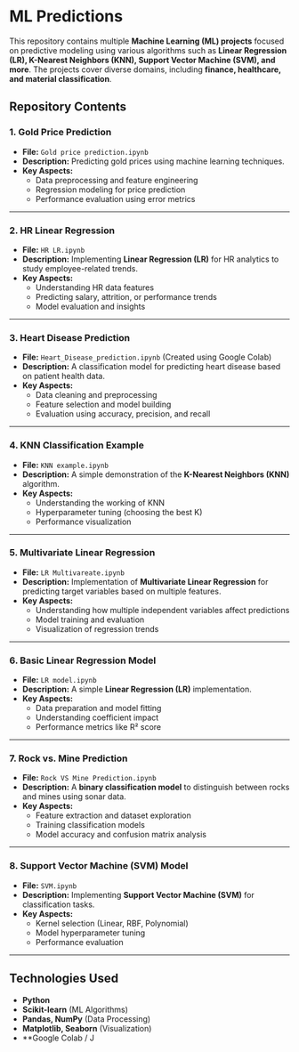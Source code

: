 # ML Predictions  

This repository contains multiple **Machine Learning (ML) projects** focused on predictive modeling using various algorithms such as **Linear Regression (LR), K-Nearest Neighbors (KNN), Support Vector Machine (SVM), and more**. The projects cover diverse domains, including **finance, healthcare, and material classification**.

## Repository Contents  

### 1. Gold Price Prediction  
- **File:** `Gold price prediction.ipynb`  
- **Description:** Predicting gold prices using machine learning techniques.  
- **Key Aspects:**  
  - Data preprocessing and feature engineering  
  - Regression modeling for price prediction  
  - Performance evaluation using error metrics  

---

### 2. HR Linear Regression  
- **File:** `HR LR.ipynb`  
- **Description:** Implementing **Linear Regression (LR)** for HR analytics to study employee-related trends.  
- **Key Aspects:**  
  - Understanding HR data features  
  - Predicting salary, attrition, or performance trends  
  - Model evaluation and insights  

---

### 3. Heart Disease Prediction  
- **File:** `Heart_Disease_prediction.ipynb` (Created using Google Colab)  
- **Description:** A classification model for predicting heart disease based on patient health data.  
- **Key Aspects:**  
  - Data cleaning and preprocessing  
  - Feature selection and model building  
  - Evaluation using accuracy, precision, and recall  

---

### 4. KNN Classification Example  
- **File:** `KNN example.ipynb`  
- **Description:** A simple demonstration of the **K-Nearest Neighbors (KNN)** algorithm.  
- **Key Aspects:**  
  - Understanding the working of KNN  
  - Hyperparameter tuning (choosing the best K)  
  - Performance visualization  

---

### 5. Multivariate Linear Regression  
- **File:** `LR Multivareate.ipynb`  
- **Description:** Implementation of **Multivariate Linear Regression** for predicting target variables based on multiple features.  
- **Key Aspects:**  
  - Understanding how multiple independent variables affect predictions  
  - Model training and evaluation  
  - Visualization of regression trends  

---

### 6. Basic Linear Regression Model  
- **File:** `LR model.ipynb`  
- **Description:** A simple **Linear Regression (LR)** implementation.  
- **Key Aspects:**  
  - Data preparation and model fitting  
  - Understanding coefficient impact  
  - Performance metrics like R² score  

---

### 7. Rock vs. Mine Prediction  
- **File:** `Rock VS Mine Prediction.ipynb`  
- **Description:** A **binary classification model** to distinguish between rocks and mines using sonar data.  
- **Key Aspects:**  
  - Feature extraction and dataset exploration  
  - Training classification models  
  - Model accuracy and confusion matrix analysis  

---

### 8. Support Vector Machine (SVM) Model  
- **File:** `SVM.ipynb`  
- **Description:** Implementing **Support Vector Machine (SVM)** for classification tasks.  
- **Key Aspects:**  
  - Kernel selection (Linear, RBF, Polynomial)  
  - Model hyperparameter tuning  
  - Performance evaluation  

---

## Technologies Used  
- **Python**  
- **Scikit-learn** (ML Algorithms)  
- **Pandas, NumPy** (Data Processing)  
- **Matplotlib, Seaborn** (Visualization)  
- **Google Colab / J
